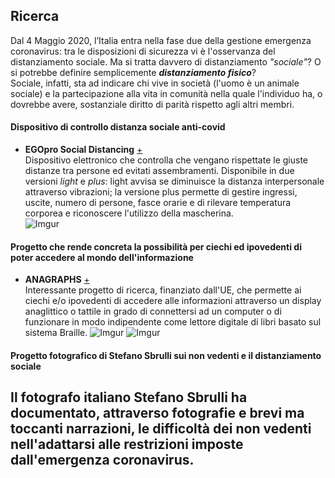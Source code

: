 ## Ricerca
Dal 4 Maggio 2020, l’Italia entra nella fase due della gestione emergenza coronavirus: tra le disposizioni di sicurezza vi è l'osservanza del distanziamento sociale. 
Ma si tratta davvero di distanziamento *"sociale"*? O si potrebbe definire semplicemente ***distanziamento fisico***?  
Sociale, infatti, sta ad indicare chi vive in società (l'uomo è un animale sociale) e la partecipazione alla vita in comunità 
nella quale l'individuo ha, o dovrebbe avere, sostanziale diritto di parità rispetto agli altri membri.
#### Dispositivo di controllo distanza sociale anti-covid
- **EGOpro Social Distancing** [+](https://www.ameol.it/egopro-social-distancing-covid-19/?gclid=Cj0KCQjwg8n5BRCdARIsALxKb95-kA4Sg97Hgrflcp5SVM4Vlnt99Svs4U2rPL1hPiWkTUJc6PCR79gaAvQiEALw_wcB)  
Dispositivo elettronico che controlla che vengano rispettate le giuste distanze tra persone ed evitati assembramenti. Disponibile in due versioni *light* e *plus*: light avvisa se diminuisce
la distanza interpersonale attraverso vibrazioni; la versione plus permette di gestire ingressi, uscite, numero di persone, fasce orarie e di rilevare temperatura corporea e
riconoscere l'utilizzo della mascherina.    
![Imgur](https://i.imgur.com/dSnnYNU.png)
#### Progetto che rende concreta la possibilità per ciechi ed ipovedenti di poter accedere al mondo dell'informazione 
- **ANAGRAPHS** [+](https://cordis.europa.eu/project/id/262058/it)  
Interessante progetto di ricerca, finanziato dall'UE, che permette ai ciechi e/o ipovedenti di accedere alle informazioni attraverso un 
display anaglittico o tattile in grado di connettersi ad un computer o di funzionare in modo indipendente come lettore digitale di libri basato sul sistema Braille.
![Imgur](https://i.imgur.com/J1cNS2s.jpg)
![Imgur](https://i.imgur.com/VMowShZ.jpg)
#### Progetto fotografico di Stefano Sbrulli sui non vedenti e il distanziamento sociale  
Il fotografo italiano Stefano Sbrulli ha documentato, attraverso fotografie e brevi ma toccanti narrazioni, le difficoltà dei non vedenti nell'adattarsi alle restrizioni imposte dall'emergenza coronavirus.
-
